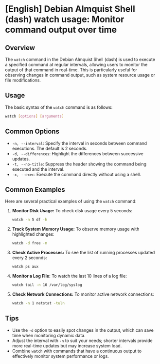 # [English] Debian Almquist Shell (dash) watch usage: Monitor command output over time

## Overview
The `watch` command in the Debian Almquist Shell (dash) is used to execute a specified command at regular intervals, allowing users to monitor the output of that command in real-time. This is particularly useful for observing changes in command output, such as system resource usage or file modifications.

## Usage
The basic syntax of the `watch` command is as follows:

```bash
watch [options] [arguments]
```

## Common Options
- `-n, --interval`: Specify the interval in seconds between command executions. The default is 2 seconds.
- `-d, --differences`: Highlight the differences between successive updates.
- `-t, --no-title`: Suppress the header showing the command being executed and the interval.
- `-x, --exec`: Execute the command directly without using a shell.

## Common Examples
Here are several practical examples of using the `watch` command:

1. **Monitor Disk Usage:**
   To check disk usage every 5 seconds:
   ```bash
   watch -n 5 df -h
   ```

2. **Track System Memory Usage:**
   To observe memory usage with highlighted changes:
   ```bash
   watch -d free -m
   ```

3. **Check Active Processes:**
   To see the list of running processes updated every 2 seconds:
   ```bash
   watch ps aux
   ```

4. **Monitor a Log File:**
   To watch the last 10 lines of a log file:
   ```bash
   watch tail -n 10 /var/log/syslog
   ```

5. **Check Network Connections:**
   To monitor active network connections:
   ```bash
   watch -n 1 netstat -tuln
   ```

## Tips
- Use the `-d` option to easily spot changes in the output, which can save time when monitoring dynamic data.
- Adjust the interval with `-n` to suit your needs; shorter intervals provide more real-time updates but may increase system load.
- Combine `watch` with commands that have a continuous output to effectively monitor system performance or logs.